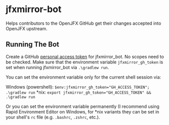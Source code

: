 # jfxmirror-bot

Helps contributors to the OpenJFX GitHub get their changes accepted into OpenJFX upstream.

## Running The Bot

Create a GitHub [personal access token](https://github.com/settings/tokens) for jfxmirror_bot. No scopes
need to be checked. Make sure that the environment variable `jfxmirror_gh_token` is set when running
jfxmirror_bot via `.\gradlew run`.

You can set the environment variable only for the current shell session via:

Windows (powershell): `$env:jfxmirror_gh_token="GH_ACCESS_TOKEN"; .\gradlew run`
*nix: `export jfxmirror_gh_token="GH_ACCESS_TOKEN" && .\gradlew run`

Or you can set the environment variable permanently (I recommend using Rapid Environment Editor on Windows, for *nix
variants they can be set in your shell's `rc` file (e.g. `.bashrc`, `.zshrc`, etc.).

